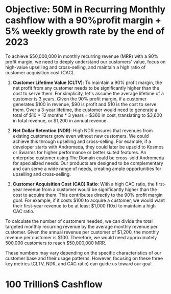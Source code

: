 # Objective: 50M in Recurring Monthly cashflow with a 90%profit margin + 5% weekly growth rate by the end of 2023

To achieve $50,000,000 in monthly recurring revenue (MRR) with a 90% profit margin, we need to deeply understand our customers' value, focus on high-value upselling and cross-selling, and maintain a high ratio of customer acquisition cost (CAC).

1. **Customer Lifetime Value (CLTV)**: To maintain a 90% profit margin, the net profit from any customer needs to be significantly higher than the cost to serve them. For simplicity, let's assume the average lifetime of a customer is 3 years. Given the 90% profit margin, if a customer generates $100 in revenue, $90 is profit and $10 is the cost to serve them. Over a 3-year lifetime, the customer would need to generate a total of $10 * 12 months * 3 years = $360 in cost, translating to $3,600 in total revenue, or $1,200 in annual revenue.

2. **Net Dollar Retention (NDR)**: High NDR ensures that revenues from existing customers grow even without new customers. We could achieve this through upselling and cross-selling. For example, if a developer starts with Andromeda, they could later be upsold to Kosmos or Swarms for higher performance or better suited features. An enterprise customer using The Domain could be cross-sold Andromeda for specialized needs. Our products are designed to be complementary and can serve a wide range of needs, creating ample opportunities for upselling and cross-selling.

3. **Customer Acquisition Cost (CAC) Ratio**: With a high CAC ratio, the first-year revenue from a customer would be significantly higher than the cost to acquire them. This contributes directly to the 90% profit margin goal. For example, if it costs $100 to acquire a customer, we would want their first-year revenue to be at least $1,000 (10x) to maintain a high CAC ratio.

To calculate the number of customers needed, we can divide the total targeted monthly recurring revenue by the average monthly revenue per customer. Given the annual revenue per customer of $1,200, the monthly revenue per customer is $100. Therefore, we would need approximately 500,000 customers to reach $50,000,000 MRR.

These numbers may vary depending on the specific characteristics of our customer base and their usage patterns. However, focusing on these three key metrics (CLTV, NDR, and CAC ratio) can guide us toward our goal.




# 100 Trillion$ Cashflow

